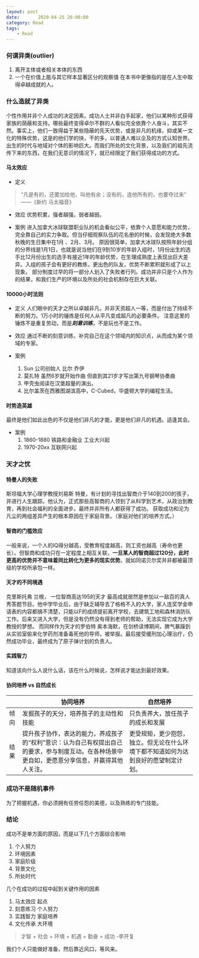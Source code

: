 ```yaml
---
layout: post
date:       2020-04-25 20:00:00
category: Read
tags:
    - Read
---
```


### 何谓异类(outlier)
1. 离开主体或者相关本体的东西
2. 一个在价值上能与其它样本显著区分的观察值
在本书中更像指的是在人生中取得卓越成就的人。

### 什么造就了异类
个性作用并非个人成功的决定因素。成功人士并非白手起家，他们以某种形式获得家族的荫蔽和支持。哪些最终变得卓尔不群的人看似完全依靠个人奋斗，其实不然。事实上，他们一致得益于某些隐蔽的先天优势，或是非凡的机缘，抑或某一文化的特殊优势，这是的他们学的快，干的多，以普通人难以企及的方式认知世界。
出生的时代与地域对个体的影响巨大。而我们所处的文化背景，以及我们的祖先流传下来的东西，在我们无意识的情况下，就已经限定了我们获得成功的方式。

#### 马太效应
- 定义
>
>  “凡是有的，还要加给他，叫他有余；没有的，连他所有的，也要夺过来”
> ​																							——《新约  马太福音》

- 效应
优势积累，强者越强，弱者越弱。

- 案例
进入加拿大冰球联盟职业队的机会看似公平，依靠个人意愿和能力优势，完全靠自己的实力争取。但当仔细观察队伍的花名册的时候，会发现绝大多数秋晚的生日集中在1月 、2月、3月。
原因很简单，加拿大冰球队按照年龄分组的分界线是1月1日，也就是说当他们在9到10岁的年龄入组时，1月份出生的选手比12月份出生的选手有接近1年的年龄优势，在生理成熟度上表现出巨大差异。入组的孩子会有更好的教练，更出色的队友，优势不断累积就形成了以上现象。
部分制度过早的将一部分人划入了失败者行列。成功并非只是个人作为的结果，和我们生产的环境以及所处的社会机制存在巨大关联。

#### 10000小时法则

- 定义
人们眼中的天才之所以卓越非凡，并非天资超人一等，而是付出了持续不断的努力。1万小时的锤炼是任何人从平凡变成超凡的必要条件。
注意这里的锤炼不是重复劳动，而是***刻意训练***，不是玩也不是工作。

- 效应
通过不断的刻意训练，补完自己在这个领域内的知识点，从而成为某个领域的专家。

- 案例
  1. Sun 公司创始人 比尔 乔伊
  2. 莫扎特 虽然6岁就开始作曲 但直到其21岁才写出第九号钢琴协奏曲
  3. 甲壳虫阅读在汉堡超量的演出。
  4. 比尔盖茨在西雅图湖滨高中，C-Cubed，华盛顿大学的编程生活。

#### 时势造英雄
最终是他们如此出色的不仅是他们非凡的才能，更是他们非凡的机遇。适逢其会。

- 案例
  1. 1860-1880 铁路和金融业 工业大兴起
  2. 1970-20xx 互联网兴起


### 天才之忧

#### 特曼人的失败
斯坦福大学心理学教授刘易斯 特曼，有计划的寻找出智商介于140到200的孩子，并进行人生跟踪。他认为，正式那些高智商的人领到了从科学到艺术，从政治到教育，再到社会福利的全面进步。最终并非所有人都获得了成功。
获取成功和沦为凡尘的两组差异产生的根本原因在于家庭背景。（家庭对他们的培养方式。）

#### 智商的门槛效应
一般来说，一个人的IQ得分越高，受教育程度越高，则工资也越高（寿命也更长）。但智商和成功只在一定程度上相互关联，**一旦某人的智商超过120分，此时更高的优势并不意味着同比转化为更多的现实优势**。就如同诺贝尔奖并非都被最顶级的学校所承包一样。

#### 天才的不同境遇
克里斯托弗 兰根， 一位智商高达195的天才 最高成就居然是参加以一敌百的真人秀答题节目。他中学毕业后，由于缺乏辅导去了格格不入的大学，家人连奖学金申请表的内容都搞不清楚，只能以F的成绩提前离开学校，去建筑工地和森林消防队工作。后来又进入大学，但是没有仍然没有得到老师的帮助，无法实现它成为大学教授的梦想。
而同样作为天才的罗伯特 奥本海默，在剑桥读博期间，脾气暴躁到从实验室偷来化学药剂准备毒死他的导师，被举报。最后接受缓刑加心理治疗，仍然成功毕业，最终成为了原子弹计划的负责人。

#### 实践智力
知道该向什么人说什么话，该在什么时候说，怎样说才能达到最好效果。

####  协同培养 vs 自然成长 

|      | 协同培养                                                     | 自然培养                                                     |
| ---- | ------------------------------------------------------------ | ------------------------------------------------------------ |
| 倾向 | 发掘孩子的天分，培养孩子的主动性和技能                       | 只负责养大，放任孩子的成长和发展                             |
| 结果 | 提升孩子协作，表达的能力，养成孩子的“权利”意识：认为自己有权提出自己的要求，参与制度互动。在各种场景中更自如，更愿意分享信息，并赢得其他人关注。 | 更受规矩，更少抱怨，独立。但无论在什么环境下都不知道如何为达到良好的愿望制定计划。 |


### 成功不是随机事件
为了把握机遇，你必须拥有任劳任怨的美德，以及熟练的专门技能。


### 结论
成功不是单方面的原因，而是以下几个方面综合影响
1. 个人努力
2. 环境因素
3. 家庭阶级
4. 背景文化
5. 所处时代

几个在成功的过程中起到关键作用的因素

1. 马太效应  起点
2. 刻意练习 个人努力
3. 实践智力  家庭培养
4. 文化传承 大环境
> 才智 + 社会 + 环境 + 机遇 + 勤奋 = 成功  -李开复                  

我们个人只能做好准备，然后靠近风口，等风来。